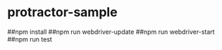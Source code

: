 # protractor-sample
##npm install
##npm run webdriver-update
##npm run webdriver-start
##npm run test
